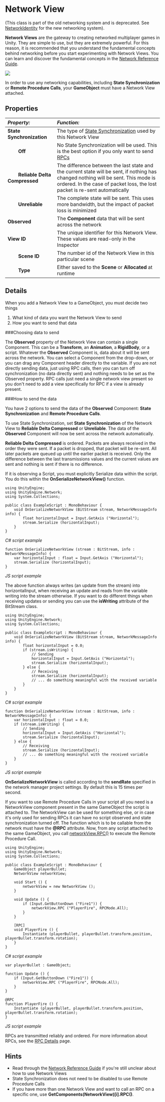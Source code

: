 Network View
============

(This class is part of the old networking system and is deprecated. See [NetworkIdentity](ScriptRef:Networking.NetworkIdentity.html) for the new networking system).

__Network Views__ are the gateway to creating networked multiplayer games in Unity. They are simple to use, but they are extremely powerful. For this reason, it is recommended that you understand the fundamental concepts behind networking before you start experimenting with Network Views. You can learn and discover the fundamental concepts in the [Network Reference Guide](NetworkReferenceGuide).


![](../uploads/Main/Inspector-NetworkView.png) 

In order to use any networking capabilities, including __State Synchronization__ or __Remote Procedure Calls__, your __GameObject__ must have a Network View attached.


Properties
----------



|**_Property:_** |**_Function:_** |
|:---|:---|
|__State Synchronization__ |The type of [State Synchronization](net-StateSynchronization) used by this Network View |
|&#160;&#160;&#160;&#160;&#160;&#160;&#160;&#160;__Off__ |No State Synchronization will be used. This is the best option if you only want to send [RPCs](net-RPCDetails) |
|&#160;&#160;&#160;&#160;&#160;&#160;&#160;&#160;__Reliable Delta Compressed__ |The difference between the last state and the current state will be sent, if nothing has changed nothing will be sent. This mode is ordered. In the case of packet loss, the lost packet is re-sent automatically |
|&#160;&#160;&#160;&#160;&#160;&#160;&#160;&#160;__Unreliable__ |The complete state will be sent. This uses more bandwidth, but the impact of packet loss is minimized |
|__Observed__ |The __Component__ data that will be sent across the network |
|__View ID__ |The unique identifier for this Network View. These values are read-only in the Inspector |
|&#160;&#160;&#160;&#160;&#160;&#160;&#160;&#160;__Scene ID__ |The number id of the Network View in this particular scene |
|&#160;&#160;&#160;&#160;&#160;&#160;&#160;&#160;__Type__ |Either saved to the __Scene__ or __Allocated__ at runtime |


Details
-------


When you add a Network View to a GameObject, you must decide two things


1. What kind of data you want the Network View to send
1. How you want to send that data


###Choosing data to send

The __Observed__ property of the Network View can contain a single Component. This can be a __Transform__, an __Animation__, a __RigidBody__, or a script. Whatever the __Observed__ Component is, data about it will be sent across the network. You can select a Component from the drop-down, or you can drag any Component header directly to the variable. If you are not directly sending data, just using RPC calls, then you can turn off synchronization (no data directly sent) and nothing needs to be set as the Observed property. RPC calls just need a single network view present so you don't need to add a view specifically for RPC if a view is already present.


###How to send the data

You have 2 options to send the data of the __Observed__ Component: __State Synchronization__ and __Remote Procedure Calls__.

To use State Synchronization, set __State Synchronization__ of the Network View to __Reliable Delta Compressed__ or __Unreliable__. The data of the __Observed__ Component will now be sent across the network automatically. 

__Reliable Delta Compressed__ is ordered. Packets are always received in the order they were sent. If a packet is dropped, that packet will be re-sent. All later packets are queued up until the earlier packet is received. Only the difference between the last transmissions values and the current values are sent and nothing is sent if there is no difference.

If it is observing a Script, you must explicitly Serialize data within the script. You do this within the __OnSerializeNetworkView()__ function.

````
using UnityEngine;
using UnityEngine.Network;
using System.Collections;

public class ExampleScript : MonoBehaviour {
	void OnSerializeNetworkView (BitStream stream, NetworkMessageInfo info) {
		float horizontalInput = Input.GetAxis ("Horizontal");
		stream.Serialize (horizontalInput);
	}
}
````
_C# script example_

````
function OnSerializeNetworkView (stream : BitStream, info : NetworkMessageInfo) {
	var horizontalInput : float = Input.GetAxis ("Horizontal");
	stream.Serialize (horizontalInput);
}
````
_JS script example_

The above function always writes (an update from the stream) into horizontalInput, when receiving an update and reads from the variable writing into the stream otherwise. If you want to do different things when receiving updates or sending you can use the __isWriting__ attribute of the BitStream class.

````
using UnityEngine;
using UnityEngine.Network;
using System.Collections;

public class ExampleScript : MonoBehaviour {
	void OnSerializeNetworkView (BitStream stream, NetworkMessageInfo info) {
		float horizontalInput = 0.0;
		if (stream.isWriting) {
			// Sending
			horizontalInput = Input.GetAxis ("Horizontal");
			stream.Serialize (horizontalInput);
		} else {	
			// Receiving
			stream.Serialize (horizontalInput);
			// ... do something meaningful with the received variable
		}
	}
}
````
_C# script example_

````
function OnSerializeNetworkView (stream : BitStream, info : NetworkMessageInfo) {
	var horizontalInput : float = 0.0;
	if (stream.isWriting) {
		// Sending
		horizontalInput = Input.GetAxis ("Horizontal");
		stream.Serialize (horizontalInput);
	} else {
		// Receiving
		stream.Serialize (horizontalInput);
		// ... do something meaningful with the received variable
	}
}
````
_JS script example_

__OnSerializeNetworkView__ is called according to the __sendRate__ specified in the network manager project settings. By default this is 15 times per second.

If you want to use Remote Procedure Calls in your script all you need is a NetworkView component present in the same GameObject the script is attached to. The NetworkView can be used for something else, or in case it's only used for sending RPCs it can have no script observed and state synchronization turned off. The function which is to be callable from the network must have the __@RPC__ attribute. Now, from any script attached to the same GameObject, you call [networkView.RPC()](ScriptRef:NetworkView.RPC.html) to execute the Remote Procedure Call.

````
using UnityEngine;
using UnityEngine.Network;
using System.Collections;

public class ExampleScript : MonoBehaviour {
	GameObject playerBullet;
	NetworkView networkView;

	void Start () {
		networkView = new NetworkView ();
	}

	void Update () {
		if (Input.GetButtonDown ("Fire1")) {
			networkView.RPC ("PlayerFire", RPCMode.All);
		}
	}
	
	[RPC]
	void PlayerFire () {
		Instantiate (playerBullet, playerBullet.transform.position, playerBullet.transform.rotation);
	}
}
````
_C# script example_

````
var playerBullet : GameObject;

function Update () {
	if (Input.GetButtonDown ("Fire1")) {
		networkView.RPC ("PlayerFire", RPCMode.All);
	}
}

@RPC
function PlayerFire () {
	Instantiate (playerBullet, playerBullet.transform.position, playerBullet.transform.rotation);
}
````
_JS script example_

RPCs are transmitted reliably and ordered. For more information about RPCs, see the [RPC Details](net-RPCDetails) page.


Hints
-----



* Read through the [Network Reference Guide](NetworkReferenceGuide) if you're still unclear about how to use Network Views
* State Synchronization does not need to be disabled to use Remote Procedure Calls
* If you have more than one Network View and want to call an RPC on a specific one, use __GetComponents(NetworkView)[i].RPC()__.
